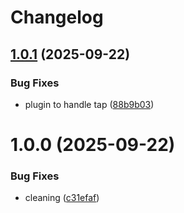 # Changelog

## [1.0.1](https://github.com/huextrat/expo-core-spotlight/compare/v1.0.0...v1.0.1) (2025-09-22)


### Bug Fixes

* plugin to handle tap ([88b9b03](https://github.com/huextrat/expo-core-spotlight/commit/88b9b03c6205ed90936c283c1e6978efb1d6d6e9))

# 1.0.0 (2025-09-22)


### Bug Fixes

* cleaning ([c31efaf](https://github.com/huextrat/expo-core-spotlight/commit/c31efaf59667dc0981894ad68f4a29aab966f37e))

